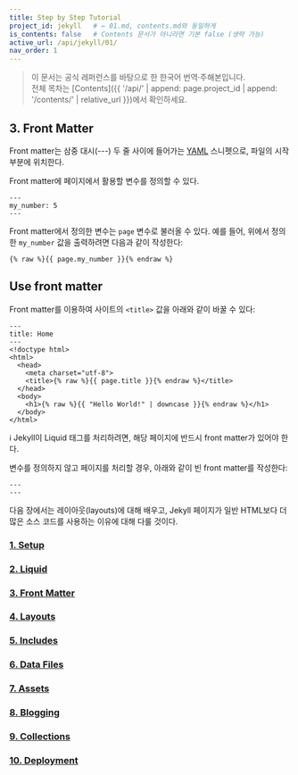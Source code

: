 ```yaml
---
title: Step by Step Tutorial
project_id: jekyll   # ← 01.md, contents.md와 동일하게
is_contents: false   # Contents 문서가 아니라면 기본 false (생략 가능)
active_url: /api/jekyll/01/
nav_order: 1  
---
```


> 이 문서는 공식 레퍼런스를 바탕으로 한 한국어 번역·주해본입니다.  
> 전체 목차는 [Contents]({{ '/api/' | append: page.project_id | append: '/contents/' | relative_url }})에서 확인하세요.


## 3. Front Matter
Front matter는 삼중 대시(---) 두 줄 사이에 들어가는 [YAML](https://yaml.org/) 스니펫으로, 파일의 시작 부분에 위치한다.


Front matter에 페이지에서 활용할 변수를 정의할 수 있다.

```liquid
---
my_number: 5
---
```


Front matter에서 정의한 변수는 <code class="code-inline">page</code> 변수로 불러올 수 있다. 예를 들어, 위에서 정의한 <code class="code-inline">my_number</code> 값을 출력하려면 다음과 같이 작성한다:

```liquid
{% raw %}{{ page.my_number }}{% endraw %}
```

## Use front matter
Front matter를 이용하여 사이트의 <code class="code-inline">&lt;title&gt;</code> 값을 아래와 같이 바꿀 수 있다:

```liquid
---
title: Home
---
<!doctype html>
<html>
  <head>
    <meta charset="utf-8">
    <title>{% raw %}{{ page.title }}{% endraw %}</title>
  </head>
  <body>
    <h1>{% raw %}{{ "Hello World!" | downcase }}{% endraw %}</h1>
  </body>
</html>
```

<div class="blue-caution">
ℹ️ Jekyll이 Liquid 태그를 처리하려면, 해당 페이지에 반드시 front matter가 있어야 한다.
</div>

변수를 정의하지 않고 페이지를 처리할 경우, 아래와 같이 빈 front matter를 작성한다:

```liquid
---
---
```


다음 장에서는 레이아웃(layouts)에 대해 배우고, Jekyll 페이지가 일반 HTML보다 더 많은 소스 코드를 사용하는 이유에 대해 다룰 것이다.


<h3><a href="{% link _apis/jekyll/docs/01/01_setup.md %}">1. Setup</a></h3>
<h3><a href="{% link _apis/jekyll/docs/01/02_liquid.md %}">2. Liquid</a></h3>
<h3><a href="{% link _apis/jekyll/docs/01/03_front_matter.md %}">3. Front Matter</a></h3>
<h3><a href="{% link _apis/jekyll/docs/01/04_layouts.md %}">4. Layouts</a></h3>
<h3><a href="{% link _apis/jekyll/docs/01/05_includes.md %}">5. Includes</a></h3>
<h3><a href="{% link _apis/jekyll/docs/01/06_data_files.md %}">6. Data Files</a></h3>
<h3><a href="{% link _apis/jekyll/docs/01/07_assets.md %}">7. Assets</a></h3>
<h3><a href="{% link _apis/jekyll/docs/01/08_blogging.md %}">8. Blogging</a></h3>
<h3><a href="{% link _apis/jekyll/docs/01/09_collections.md %}">9. Collections</a></h3>
<h3><a href="{% link _apis/jekyll/docs/01/10_deployment.md %}">10. Deployment</a></h3>
